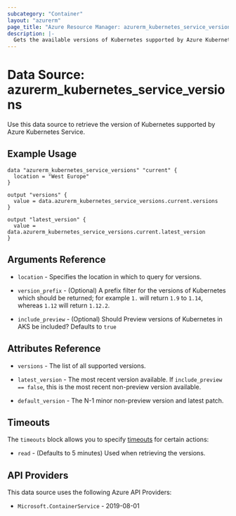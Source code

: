 ```yaml
---
subcategory: "Container"
layout: "azurerm"
page_title: "Azure Resource Manager: azurerm_kubernetes_service_versions"
description: |-
  Gets the available versions of Kubernetes supported by Azure Kubernetes Service.
---
```


# Data Source: azurerm_kubernetes_service_versions

Use this data source to retrieve the version of Kubernetes supported by Azure Kubernetes Service.

## Example Usage

```hcl
data "azurerm_kubernetes_service_versions" "current" {
  location = "West Europe"
}

output "versions" {
  value = data.azurerm_kubernetes_service_versions.current.versions
}

output "latest_version" {
  value = data.azurerm_kubernetes_service_versions.current.latest_version
}
```

## Arguments Reference

* `location` - Specifies the location in which to query for versions.

* `version_prefix` - (Optional) A prefix filter for the versions of Kubernetes which should be returned; for example `1.` will return `1.9` to `1.14`, whereas `1.12` will return `1.12.2`.

* `include_preview` - (Optional) Should Preview versions of Kubernetes in AKS be included? Defaults to `true`

## Attributes Reference

* `versions` - The list of all supported versions.

* `latest_version` - The most recent version available. If `include_preview == false`, this is the most recent non-preview version available.

* `default_version` - The N-1 minor non-preview version and latest patch.

## Timeouts

The `timeouts` block allows you to specify [timeouts](https://developer.hashicorp.com/terraform/language/resources/configure#define-operation-timeouts) for certain actions:

* `read` - (Defaults to 5 minutes) Used when retrieving the versions.

## API Providers
<!-- This section is generated, changes will be overwritten -->
This data source uses the following Azure API Providers:

* `Microsoft.ContainerService` - 2019-08-01
